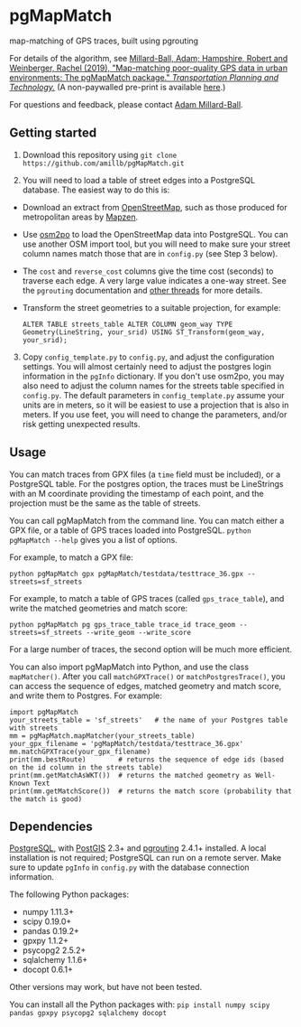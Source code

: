 # pgMapMatch
map-matching of GPS traces, built using pgrouting

For details of the algorithm, see [Millard-Ball, Adam; Hampshire, Robert and Weinberger, Rachel (2019), "Map-matching poor-quality GPS data in urban environments: The pgMapMatch package." *Transportation Planning and Technology.*](https://doi.org/10.1080/03081060.2019.1622249) (A non-paywalled pre-print is available [here](https://people.ucsc.edu/~adammb/publications.html).)

For questions and feedback, please contact [Adam Millard-Ball](https://people.ucsc.edu/~adammb/).

## Getting started ##
1. Download this repository using `git clone https://github.com/amillb/pgMapMatch.git`

2. You will need to load a table of street edges into a PostgreSQL database. The easiest way to do this is:
  * Download an extract from [OpenStreetMap](http://www.openstreetmap.org/), such as those produced for metropolitan areas by [Mapzen](https://mapzen.com/data/metro-extracts/).
  * Use [osm2po](http://osm2po.de) to load the OpenStreetMap data into PostgreSQL. You can use another OSM import tool, but you will need to make sure your street column names match those that are in `config.py` (see Step 3 below).
  * The `cost` and `reverse_cost` columns give the time cost (seconds) to traverse each edge. A very large value indicates a one-way street. See the `pgrouting` documentation and [other threads](https://gis.stackexchange.com/questions/198200/how-are-cost-and-reverse-cost-computed-in-pgrouting) for more details. 
  * Transform the street geometries to a suitable projection, for example: 

     `ALTER TABLE streets_table ALTER COLUMN geom_way TYPE Geometry(LineString, your_srid) USING ST_Transform(geom_way, your_srid);` 

3. Copy `config_template.py` to `config.py`, and adjust the configuration settings. You will almost certainly need to adjust the postgres login information in the `pgInfo` dictionary. If you don't use osm2po, you may also need to adjust the column names for the streets table specified in `config.py`. The default parameters in `config_template.py` assume your units are in meters, so it will be easiest to use a projection that is also in meters. If you use feet, you will need to change the parameters, and/or risk getting unexpected results.

## Usage ##
You can match traces from GPX files (a `time` field must be included), or a PostgreSQL table. For the postgres option, the traces must be LineStrings with an M coordinate providing the timestamp of each point, and the projection must be the same as the table of streets.

You can call pgMapMatch from the command line. You can match either a GPX file, or a table of GPS traces loaded into PostgreSQL. `python pgMapMatch --help` gives you a list of options. 

For example, to match a GPX file:
```
python pgMapMatch gpx pgMapMatch/testdata/testtrace_36.gpx --streets=sf_streets
```

For example, to match a table of GPS traces (called `gps_trace_table`), and write the matched geometries and match score:
```
python pgMapMatch pg gps_trace_table trace_id trace_geom --streets=sf_streets --write_geom --write_score
```

For a large number of traces, the second option will be much more efficient.

You can also import pgMapMatch into Python, and use the class `mapMatcher()`. After you call `matchGPXTrace()` or `matchPostgresTrace()`, you can access the sequence of edges, matched geometry and match score, and write them to Postgres. For example:
```
import pgMapMatch
your_streets_table = 'sf_streets'   # the name of your Postgres table with streets
mm = pgMapMatch.mapMatcher(your_streets_table)
your_gpx_filename = 'pgMapMatch/testdata/testtrace_36.gpx'
mm.matchGPXTrace(your_gpx_filename)
print(mm.bestRoute)        # returns the sequence of edge ids (based on the id column in the streets table)
print(mm.getMatchAsWKT())  # returns the matched geometry as Well-Known Text
print(mm.getMatchScore())  # returns the match score (probability that the match is good)
```

## Dependencies ##

[PostgreSQL](https://www.postgresql.org/download/), with [PostGIS](https://postgis.net/install/) 2.3+ and [pgrouting](http://pgrouting.org/download.html) 2.4.1+ installed. A local installation is not required; PostgreSQL can run on a remote server. Make sure to update `pgInfo` in `config.py` with the database connection information.

The following Python packages:  
* numpy 1.11.3+  
* scipy 0.19.0+
* pandas 0.19.2+  
* gpxpy 1.1.2+  
* psycopg2 2.5.2+  
* sqlalchemy 1.1.6+  
* docopt 0.6.1+  

Other versions may work, but have not been tested.

You can install all the Python packages with:
`pip install numpy scipy pandas gpxpy psycopg2 sqlalchemy docopt`

